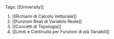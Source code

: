 Tags: [[University]]
1. [[Richiami di Calcolo Vettoriale]] 
2. [[Funzioni Reali di Variabile Reale]]
3. [[Concetti di Topologia]] 
4. [[Limiti e Continuità per Funzioni di più Variabili]]